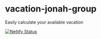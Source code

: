 # vacation-jonah-group
Easily calculate your available vacation

[![Netlify Status](https://api.netlify.com/api/v1/badges/fd6fab2a-b078-45a1-b0a0-93d960ecf7e6/deploy-status)](https://app.netlify.com/sites/vacation-calculator/deploys)
